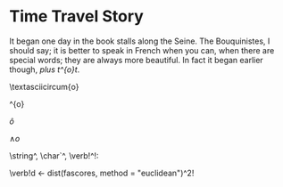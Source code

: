 # Time Travel Story

It began one day in the book stalls along the Seine. The Bouquinistes, I should say; it is better to speak in French
when you can, when there are special words; they are always more beautiful. In fact it began earlier though, *plus 
t\^{o}t*. 

\textasciicircum{o}

\^{o}

$\hat{o}$


$\wedge{o}$


\string^,
\char`\^,
\verb!^!:

\verb!d <- dist(fascores, method = "euclidean")^2!
